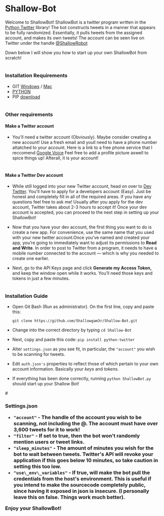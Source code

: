 # Shallow-Bot

Welcome to ShallowBot! 
ShallowBot is a twitter program written in the [Python Twitter](https://github.com/bear/python-twitter) library!
The bot constructs tweets in a manner that appears to be fully randomized. Essentially, it pulls tweets from the assigned account, and makes its own tweets!
The account can be seen live on Twitter under the handle [@ShallowRobot](https://twitter.com/shallowrobot)


Down below I will show you how to start up your own ShallowBot from scratch!

# <h3> Installation Requirements 
- GIT [Windows](https://git-scm.com/download/win) / [Mac](https://git-scm.com/download/mac) 
- [PYTHON](https://www.python.org/downloads/)
- PIP [download](https://pip.pypa.io/en/stable/installing/)
  
  
# <h3> Other requirements  <h4> Make a Twitter account
  - You'll need a twitter account (Obviously). Maybe consider creating a new account! Use a fresh email and youll need to have a phone number attatched to your account. Here is a link to a free phone service that I reccomend [Google Voice](https://voice.google.com)
  Feel free to add a profile picture aswell to spice things up! Afterall, it is your account!
# <h4> Make a Twitter Dev account
  - While still logged into your new Twitter account, head on over to [Dev Twitter](https://developer.twitter.com/). You'll have to apply for a developers account (Easy). Just be honest and completely fill in all of the required areas. If you have any questions feel free to ask me! Usually after you apply for the dev account, Twitter takes about 2-3 hours to accept it! Once your dev account is accepted, you can proceed to the next step in setting up your ShallowBot!
    
  - Now that you have your dev account, the first thing you want to do is create a new app. For convenience, use the same name that you used with your new twitter account.Once you’ve named and created your app, you’re going to immediately want to adjust its permissions to **Read and Write**. In order to post to Twitter from a program, it needs to have a mobile number connected to the account — which is why you needed to create one earlier.
  
  - Next, go to the API Keys page and click **Generate my Access Token,** and keep the window open while it works. You’ll need those keys and tokens in just a few minutes.   
  
  # <h3> Installation Guide
   - Open Git Bash (Run as administrator). On the first line, copy and paste this:     
                            
      ```git clone https://github.com/Shallowgam3r/Shallow-Bot.git```
      
   - Change into the correct directory by typing ```cd Shallow-Bot```
           
   - Next, copy and paste this code: ```pip install python-twitter```
   
   - Alter ```settings.json``` as you see fit, in particular, the ```"account"``` you wish to be scanning for tweets.
   - Edit ```auth.json's``` properties to reflect those of which pertain to your own account information. Basically your *keys* and *tokens*. 
   - If everything has been done correctly, running ```python ShallowBot.py``` should start up your Shallow Bot!
   
   #<h3> Settings.json
  - ```"account"``` - The handle of the account you wish to be scanning, not including the @. **The account must have over 3,600 tweets for it to work!**
  - ```"filter"``` - If set to true, then the bot won't randomly mention users or tweet links.
  - ```"sleep_minutes"``` - The amount of minutes you wish for the bot to wait between tweets. Twitter's API will revoke your application if this goes below 10 minutes, so take caution in setting this too low.
  - ```"use\_env\_variables"``` - If true, will make the bot pull the credentials from the host's environment. This is useful if you intend to make the sourcecode completely public, since having it exposed in json is insecure. (I personally leave this on false. Things work much better).
   
  Enjoy your ShallowBot!
